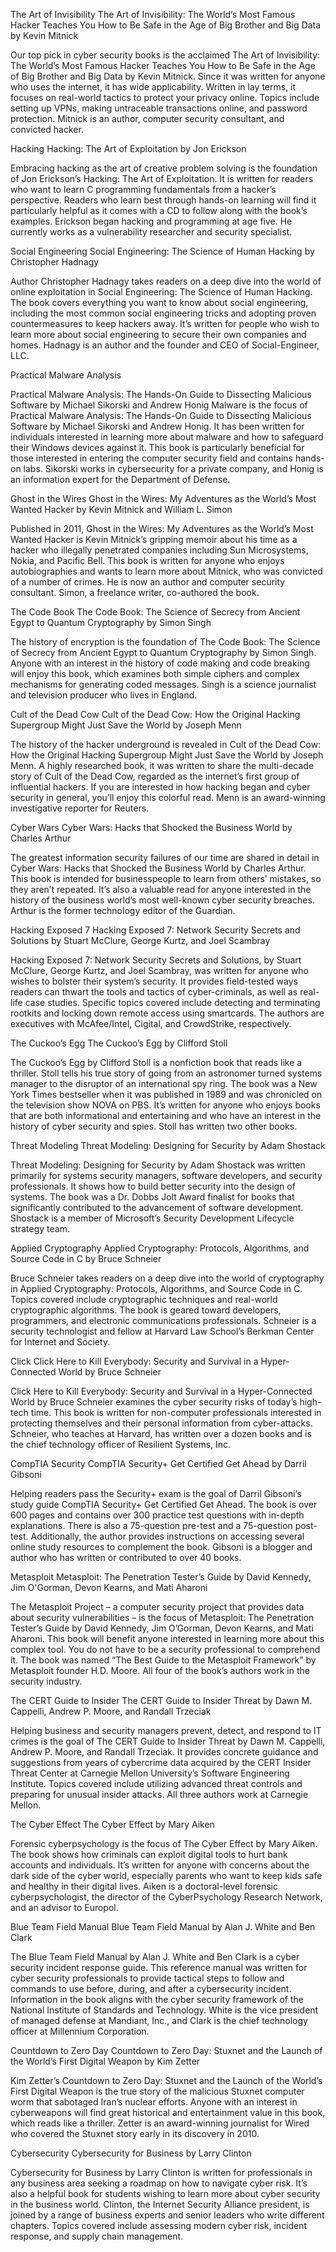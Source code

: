 

 

The Art of Invisibility
The Art of Invisibility: The World’s Most Famous Hacker Teaches You How to Be Safe in the Age of Big Brother and Big Data by Kevin Mitnick

Our top pick in cyber security books is the acclaimed The Art of Invisibility: The World’s Most Famous Hacker Teaches You How to Be Safe in the Age of Big Brother and Big Data by Kevin Mitnick. Since it was written for anyone who uses the internet, it has wide applicability. Written in lay terms, it focuses on real-world tactics to protect your privacy online. Topics include setting up VPNs, making untraceable transactions online, and password protection. Mitnick is an author, computer security consultant, and convicted hacker.

Hacking
Hacking: The Art of Exploitation by Jon Erickson

Embracing hacking as the art of creative problem solving is the foundation of Jon Erickson’s Hacking: The Art of Exploitation. It is written for readers who want to learn C programming fundamentals from a hacker’s perspective. Readers who learn best through hands-on learning will find it particularly helpful as it comes with a CD to follow along with the book’s examples. Erickson began hacking and programming at age five. He currently works as a vulnerability researcher and security specialist.

Social Engineering
Social Engineering: The Science of Human Hacking by Christopher Hadnagy

Author Christopher Hadnagy takes readers on a deep dive into the world of online exploitation in Social Engineering: The Science of Human Hacking. The book covers everything you want to know about social engineering, including the most common social engineering tricks and adopting proven countermeasures to keep hackers away. It’s written for people who wish to learn more about social engineering to secure their own companies and homes. Hadnagy is an author and the founder and CEO of Social-Engineer, LLC.

Practical Malware Analysis

Practical Malware Analysis: The Hands-On Guide to Dissecting Malicious Software by Michael Sikorski and Andrew Honig
Malware is the focus of Practical Malware Analysis: The Hands-On Guide to Dissecting Malicious Software by Michael Sikorski and Andrew Honig. It has been written for individuals interested in learning more about malware and how to safeguard their Windows devices against it. This book is particularly beneficial for those interested in entering the computer security field and contains hands-on labs. Sikorski works in cybersecurity for a private company, and Honig is an information expert for the Department of Defense.

Ghost in the Wires
Ghost in the Wires: My Adventures as the World’s Most Wanted Hacker by Kevin Mitnick and William L. Simon

Published in 2011, Ghost in the Wires: My Adventures as the World’s Most Wanted Hacker is Kevin Mitnick’s gripping memoir about his time as a hacker who illegally penetrated companies including Sun Microsystems, Nokia, and Pacific Bell. This book is written for anyone who enjoys autobiographies and wants to learn more about Mitnick, who was convicted of a number of crimes. He is now an author and computer security consultant. Simon, a freelance writer, co-authored the book.

The Code Book
The Code Book: The Science of Secrecy from Ancient Egypt to Quantum Cryptography by Simon Singh

The history of encryption is the foundation of The Code Book: The Science of Secrecy from Ancient Egypt to Quantum Cryptography by Simon Singh. Anyone with an interest in the history of code making and code breaking will enjoy this book, which examines both simple ciphers and complex mechanisms for generating coded messages. Singh is a science journalist and television producer who lives in England.

Cult of the Dead Cow
Cult of the Dead Cow: How the Original Hacking Supergroup Might Just Save the World by Joseph Menn

The history of the hacker underground is revealed in Cult of the Dead Cow: How the Original Hacking Supergroup Might Just Save the World by Joseph Menn. A highly researched book, it was written to share the multi-decade story of Cult of the Dead Cow, regarded as the internet’s first group of influential hackers. If you are interested in how hacking began and cyber security in general, you’ll enjoy this colorful read. Menn is an award-winning investigative reporter for Reuters.

Cyber Wars
Cyber Wars: Hacks that Shocked the Business World by Charles Arthur

The greatest information security failures of our time are shared in detail in Cyber Wars: Hacks that Shocked the Business World by Charles Arthur. This book is intended for businesspeople to learn from others’ mistakes, so they aren’t repeated. It’s also a valuable read for anyone interested in the history of the business world’s most well-known cyber security breaches. Arthur is the former technology editor of the Guardian.

Hacking Exposed 7
Hacking Exposed 7: Network Security Secrets and Solutions by Stuart McClure, George Kurtz, and Joel Scambray

Hacking Exposed 7: Network Security Secrets and Solutions, by Stuart McClure, George Kurtz, and Joel Scambray, was written for anyone who wishes to bolster their system’s security. It provides field-tested ways readers can thwart the tools and tactics of cyber-criminals, as well as real-life case studies. Specific topics covered include detecting and terminating rootkits and locking down remote access using smartcards. The authors are executives with McAfee/Intel, Cigital, and CrowdStrike, respectively.

The Cuckoo’s Egg
The Cuckoo’s Egg by Clifford Stoll

The Cuckoo’s Egg by Clifford Stoll is a nonfiction book that reads like a thriller. Stoll tells his true story of going from an astronomer turned systems manager to the disruptor of an international spy ring. The book was a New York Times bestseller when it was published in 1989 and was chronicled on the television show NOVA on PBS. It’s written for anyone who enjoys books that are both informational and entertaining and who have an interest in the history of cyber security and spies. Stoll has written two other books.

Threat Modeling
Threat Modeling: Designing for Security by Adam Shostack

Threat Modeling: Designing for Security by Adam Shostack was written primarily for systems security managers, software developers, and security professionals. It shows how to build better security into the design of systems. The book was a Dr. Dobbs Jolt Award finalist for books that significantly contributed to the advancement of software development. Shostack is a member of Microsoft’s Security Development Lifecycle strategy team.

Applied Cryptography
Applied Cryptography: Protocols, Algorithms, and Source Code in C by Bruce Schneier

Bruce Schneier takes readers on a deep dive into the world of cryptography in Applied Cryptography: Protocols, Algorithms, and Source Code in C. Topics covered include cryptographic techniques and real-world cryptographic algorithms. The book is geared toward developers, programmers, and electronic communications professionals. Schneier is a security technologist and fellow at Harvard Law School’s Berkman Center for Internet and Society.

Click
Click Here to Kill Everybody: Security and Survival in a Hyper-Connected World by Bruce Schneier

Click Here to Kill Everybody: Security and Survival in a Hyper-Connected World by Bruce Schneier examines the cyber security risks of today’s high-tech time. This book is written for non-computer professionals interested in protecting themselves and their personal information from cyber-attacks. Schneier, who teaches at Harvard, has written over a dozen books and is the chief technology officer of Resilient Systems, Inc.

CompTIA Security
CompTIA Security+ Get Certified Get Ahead by Darril Gibsoni

Helping readers pass the Security+ exam is the goal of Darril Gibsoni’s study guide CompTIA Security+ Get Certified Get Ahead. The book is over 600 pages and contains over 300 practice test questions with in-depth explanations. There is also a 75-question pre-test and a 75-question post-test. Additionally, the author provides instructions on accessing several online study resources to complement the book. Gibsoni is a blogger and author who has written or contributed to over 40 books.

Metasploit
Metasploit: The Penetration Tester’s Guide by David Kennedy, Jim O'Gorman, Devon Kearns, and Mati Aharoni

The Metasploit Project – a computer security project that provides data about security vulnerabilities – is the focus of Metasploit: The Penetration Tester’s Guide by David Kennedy, Jim O’Gorman, Devon Kearns, and Mati Aharoni. This book will benefit anyone interested in learning more about this complex tool. You do not have to be a security professional to comprehend it. The book was named “The Best Guide to the Metasploit Framework” by Metasploit founder H.D. Moore. All four of the book’s authors work in the security industry.

The CERT Guide to Insider
The CERT Guide to Insider Threat by Dawn M. Cappelli, Andrew P. Moore, and Randall Trzeciak

Helping business and security managers prevent, detect, and respond to IT crimes is the goal of The CERT Guide to Insider Threat by Dawn M. Cappelli, Andrew P. Moore, and Randall Trzeciak. It provides concrete guidance and suggestions from years of cybercrime data acquired by the CERT Insider Threat Center at Carnegie Mellon University’s Software Engineering Institute. Topics covered include utilizing advanced threat controls and preparing for unusual insider attacks. All three authors work at Carnegie Mellon.

The Cyber Effect
The Cyber Effect by Mary Aiken

Forensic cyberpsychology is the focus of The Cyber Effect by Mary Aiken. The book shows how criminals can exploit digital tools to hurt bank accounts and individuals. It’s written for anyone with concerns about the dark side of the cyber world, especially parents who want to keep kids safe and healthy in their digital lives. Aiken is a doctoral-level forensic cyberpsychologist, the director of the CyberPsychology Research Network, and an advisor to Europol.

Blue Team Field Manual
Blue Team Field Manual by Alan J. White and Ben Clark

The Blue Team Field Manual by Alan J. White and Ben Clark is a cyber security incident response guide. This reference manual was written for cyber security professionals to provide tactical steps to follow and commands to use before, during, and after a cybersecurity incident. Information in the book aligns with the cyber security framework of the National Institute of Standards and Technology. White is the vice president of managed defense at Mandiant, Inc., and Clark is the chief technology officer at Millennium Corporation.

Countdown to Zero Day
Countdown to Zero Day: Stuxnet and the Launch of the World’s First Digital Weapon by Kim Zetter

Kim Zetter’s Countdown to Zero Day: Stuxnet and the Launch of the World’s First Digital Weapon is the true story of the malicious Stuxnet computer worm that sabotaged Iran’s nuclear efforts. Anyone with an interest in cyberweapons will find great historical and entertainment value in this book, which reads like a thriller. Zetter is an award-winning journalist for Wired who covered the Stuxnet story early in its discovery in 2010.

Cybersecurity
Cybersecurity for Business by Larry Clinton

Cybersecurity for Business by Larry Clinton is written for professionals in any business area seeking a roadmap on how to navigate cyber risk. It’s also a helpful book for students wishing to learn more about cyber security in the business world. Clinton, the Internet Security Alliance president, is joined by a range of business experts and senior leaders who write different chapters. Topics covered include assessing modern cyber risk, incident response, and supply chain management.

 